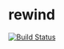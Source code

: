 # rewind
[![Build Status](https://travis-ci.org/minden/rewind.svg?branch=feature%2Fadd-travis-ci)](https://travis-ci.org/minden/rewind)
